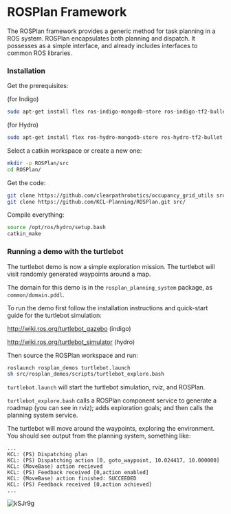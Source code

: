 ROSPlan Framework
=================

The ROSPlan framework provides a generic method for task planning in a ROS system. ROSPlan encapsulates both planning and dispatch. It possesses as a simple interface, and already includes interfaces to common ROS libraries.

### Installation

Get the prerequisites:

(for Indigo)
```sh
sudo apt-get install flex ros-indigo-mongodb-store ros-indigo-tf2-bullet
```
(for Hydro)
```sh
sudo apt-get install flex ros-hydro-mongodb-store ros-hydro-tf2-bullet
```
Select a catkin workspace or create a new one:
```sh
mkdir -p ROSPlan/src
cd ROSPlan/
```
Get the code:
```sh
git clone https://github.com/clearpathrobotics/occupancy_grid_utils src/
git clone https://github.com/KCL-Planning/ROSPlan.git src/
```
Compile everything:
```sh
source /opt/ros/hydro/setup.bash
catkin_make
```

### Running a demo with the turtlebot

The turtlebot demo is now a simple exploration mission. The turtlebot will visit randomly generated waypoints around a map.

The domain for this demo is in the `rosplan_planning_system` package, as `common/domain.pddl`.

To run the demo first follow the installation instructions and quick-start guide for the turtlebot simulation:

http://wiki.ros.org/turtlebot_gazebo (indigo)

http://wiki.ros.org/turtlebot_simulator (hydro)

Then source the ROSPlan workspace and run:
```sh
roslaunch rosplan_demos turtlebot.launch
sh src/rosplan_demos/scripts/turtlebot_explore.bash
```

`turtlebot.launch` will start the turtlebot simulation, rviz, and ROSPlan.

`turtlebot_explore.bash` calls a ROSPlan component service to generate a roadmap (you can see in rviz); adds exploration goals; and then calls the planning system service.

The turtlebot will move around the waypoints, exploring the environment. You should see output from the planning system, something like:
```
...
KCL: (PS) Dispatching plan
KCL: (PS) Dispatching action [0, goto_waypoint, 10.024417, 10.000000]
KCL: (MoveBase) action recieved
KCL: (PS) Feedback received [0,action enabled]
KCL: (MoveBase) action finished: SUCCEEDED
KCL: (PS) Feedback received [0,action achieved]
...
```
![kSJr9g](http://cdn.makeagif.com/media/5-27-2015/kSJr9g.gif)
